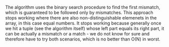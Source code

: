 The algorithm uses the binary search procedure to find the first mismatch, which is
guaranteed to be followed only by mismatches. This approach stops working where there
are also non-distinguishable elemenets in the array, in this case equal numbers. It stops
working because generally once we hit a tuple (see the algorithm itself) whose left part
equals its right part, it can be actually a mismatch or a match - we do not know for
sure and therefore have to try both scenarios, which is no better than O(N) in worst.
